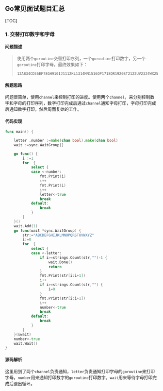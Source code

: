 ## Go常见面试题目汇总

[TOC]

### 1. 交替打印数字和字母

#### 问题描述

>使用两个`goroutine`交替打印序列，一个`goroutine`打印数字，另一个`goroutine`打印字母，最终效果如下：
>
>```sh
>12AB34CD56EF78GH910IJ1112KL1314MN1516OP1718QR1920ST2122UV2324WX2526YZ2728
>```

#### 解题思路

问题很简单，使用`channel`来控制打印的进度。使用两个`channel`，来分别控制数字和字母的打印序列，数字打印完成后通过`channel`通知字母打印，字母打印完成后通知数字打印，然后周而复始的工作。

#### 代码实现

```go
func main() {

	letter ,number :=make(chan bool),make(chan bool)
	wait :=sync.WaitGroup{}

	go func() {
		i :=1
		for  {
			select {
			case <-number:
				fmt.Print(i)
				i++
				fmt.Print(i)
				i++
				letter<-true
				break
			default:
				break
			}
		}
	}()
	wait.Add(1)
	go func(wait *sync.WaitGroup) {
		str:="ABCDEFGHIJKLMNOPQRSTUVWXYZ"
		i:=0
		for  {
			select {
			case <-letter:
				if i>=strings.Count(str,"")-1 {
					wait.Done()
					return
				}
				fmt.Print(str[i:i+1])
				i++
				if i>=strings.Count(str,"") {
					i=0
				}
				fmt.Print(str[i:i+1])
				i++
				number<-true
				break
			default:
				break
			}
		}
	}(&wait)
	number<-true
	wait.Wait()
}
```

#### 源码解析

这里用到了两个`channel`负责通知，`letter`负责通知打印字母的`goroutine`来打印字母，`number`用来通知打印数字的`goroutine`打印数字。`wait`用来等待字母打印完成后退出循环。


